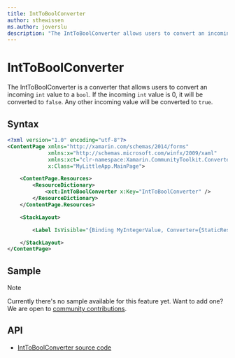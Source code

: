 ```yaml
---
title: IntToBoolConverter
author: sthewissen
ms.author: joverslu
description: "The IntToBoolConverter allows users to convert an incoming integer value to a boolean."
---
```


# IntToBoolConverter

The IntToBoolConverter is a converter that allows users to convert an incoming `int` value to a `bool`. If the incoming `int` value is 0, it will be converted to `false`. Any other incoming value will be converted to `true`.

## Syntax

```xml
<?xml version="1.0" encoding="utf-8"?>
<ContentPage xmlns="http://xamarin.com/schemas/2014/forms"
             xmlns:x="http://schemas.microsoft.com/winfx/2009/xaml"
             xmlns:xct="clr-namespace:Xamarin.CommunityToolkit.Converters;assembly=Xamarin.CommunityToolkit"
             x:Class="MyLittleApp.MainPage">

    <ContentPage.Resources>
        <ResourceDictionary>
            <xct:IntToBoolConverter x:Key="IntToBoolConverter" />
        </ResourceDictionary>
    </ContentPage.Resources>

    <StackLayout>

        <Label IsVisible="{Binding MyIntegerValue, Converter={StaticResource IntToBoolConverter}}" />

    </StackLayout>
</ContentPage>
```

## Sample

> [!NOTE]
>  Currently there's no sample available for this feature yet. Want to add one? We are open to [community contributions](https://github.com/xamarin/XamarinCommunityToolkit).

<!-- [IntToBoolConverter sample page Source](https://github.com/xamarin/XamarinCommunityToolkit)

You can see this in action in the [Xamarin Community Toolkit Sample App](https://github.com/xamarin/XamarinCommunityToolkit). -->

## API

* [IntToBoolConverter source code](https://github.com/xamarin/XamarinCommunityToolkit/blob/main/XamarinCommunityToolkit/Converters/IntToBoolConverter.shared.cs)